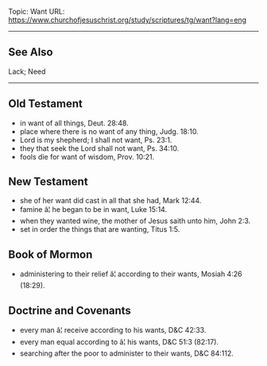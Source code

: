 Topic: Want
URL: https://www.churchofjesuschrist.org/study/scriptures/tg/want?lang=eng

---

## See Also

Lack; Need

---

## Old Testament

- in want of all things, Deut. 28:48.
- place where there is no want of any thing, Judg. 18:10.
- Lord is my shepherd; I shall not want, Ps. 23:1.
- they that seek the Lord shall not want, Ps. 34:10.
- fools die for want of wisdom, Prov. 10:21.

## New Testament

- she of her want did cast in all that she had, Mark 12:44.
- famine â¦ he began to be in want, Luke 15:14.
- when they wanted wine, the mother of Jesus saith unto him, John 2:3.
- set in order the things that are wanting, Titus 1:5.

## Book of Mormon

- administering to their relief â¦ according to their wants, Mosiah 4:26 (18:29).

## Doctrine and Covenants

- every man â¦ receive according to his wants, D&C 42:33.
- every man equal according to â¦ his wants, D&C 51:3 (82:17).
- searching after the poor to administer to their wants, D&C 84:112.


